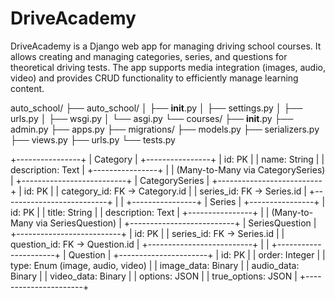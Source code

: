 # DriveAcademy
DriveAcademy is a Django web app for managing driving school courses. It allows creating and managing categories, series, and questions for theoretical driving tests. The app supports media integration (images, audio, video) and provides CRUD functionality to efficiently manage learning content.


auto_school/
├── auto_school/
│   ├── __init__.py
│   ├── settings.py
│   ├── urls.py
│   ├── wsgi.py
│   └── asgi.py
└── courses/
    ├── __init__.py
    ├── admin.py
    ├── apps.py
    ├── migrations/
    ├── models.py
    ├── serializers.py
    ├── views.py
    ├── urls.py
    └── tests.py


+----------------+
|   Category     |
+----------------+
| id: PK         |
| name: String   |
| description: Text |
+----------------+
         |
         | (Many-to-Many via CategorySeries)
         |
+--------------------------+
|   CategorySeries         |
+--------------------------+
| id: PK                   |
| category_id: FK -> Category.id |
| series_id: FK -> Series.id   |
+--------------------------+
         |
         |
+----------------+
|    Series      |
+----------------+
| id: PK         |
| title: String  |
| description: Text |
+----------------+
         |
         | (Many-to-Many via SeriesQuestion)
         |
+--------------------------+
|      SeriesQuestion      |
+--------------------------+
| id: PK                   |
| series_id: FK -> Series.id |
| question_id: FK -> Question.id |
+--------------------------+
         |
         |
+----------------------+
|      Question        |
+----------------------+
| id: PK               |
| order: Integer       |
| type: Enum (image, audio, video) |
| image_data: Binary   |
| audio_data: Binary   |
| video_data: Binary   |
| options: JSON        |
| true_options: JSON   |
+----------------------+
